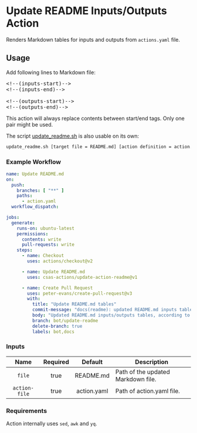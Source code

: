 # Update README Inputs/Outputs Action

Renders Markdown tables for inputs and outputs from `actions.yaml` file.

## Usage

Add following lines to Markdown file:

<pre>
&lt;!--(inputs&#45;start)-->
&lt;!--(inputs&#45;end)-->

&lt;!--(outputs&#45;start)-->
&lt;!--(outputs&#45;end)-->
</pre>

This action will always replace contents between start/end tags. Only one pair might be used.

The script [update_readme.sh](./update_readme.sh) is also usable on its own:

```bash
update_readme.sh [target file = README.md] [action definition = action.yaml]
```

### Example Workflow

```yaml
name: Update README.md
on:
  push:
    branches: [ "**" ]
    paths:
      - action.yaml
  workflow_dispatch:

jobs:
  generate:
    runs-on: ubuntu-latest
    permissions:
      contents: write
      pull-requests: write
    steps:
      - name: Checkout
        uses: actions/checkout@v2

      - name: Update README.md
        uses: csas-actions/update-action-readme@v1

      - name: Create Pull Request
        uses: peter-evans/create-pull-request@v3
        with:
          title: "Update README.md tables"
          commit-message: "docs(readme): updated README.md inputs table"
          body: "Updated README.md inputs/outputs tables, according to action.yaml file"
          branch: bot/update-readme
          delete-branch: true
          labels: bot,docs
```

### Inputs

<!--(inputs-start)-->

| Name  | Required | Default | Description |
| :---: | :------: | :-----: | ----------- |
| `file` | true | README.md | Path of the updated Markdown file. |
| `action-file` | true | action.yaml | Path of action.yaml file. |

<!--(inputs-end)-->

### Requirements

Action internally uses `sed`, `awk` and `yq`.
